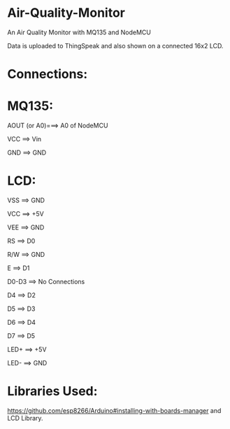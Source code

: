# Air-Quality-Monitor
An Air Quality Monitor with MQ135 and NodeMCU

Data is uploaded to ThingSpeak and also shown on a connected 16x2 LCD.

# Connections:

# MQ135:

AOUT (or A0)===> A0 of NodeMCU

VCC ==> Vin

GND ==> GND

# LCD:

VSS ==> GND

VCC ==> +5V

VEE ==> GND

RS ==> D0

R/W ==> GND

E ==> D1

D0-D3 ==> No Connections

D4 ==> D2 

D5 ==> D3

D6 ==> D4

D7 ==> D5

LED+ ==> +5V

LED- ==> GND

# Libraries Used:

https://github.com/esp8266/Arduino#installing-with-boards-manager
and LCD Library.
